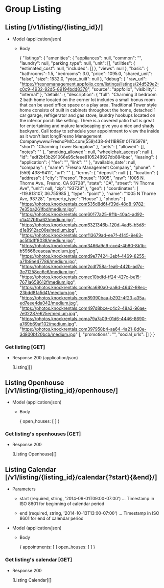# Group Listing

## Listing [/v1/listing/{listing_id}/]

+ Model (application/json)
		
	+ Body
	
		{
		  "listings": {
		    "amenities": {
		      "appliances": null,
		      "common": "",
		      "laundry": null,
		      "parking_type": null,
		      "unit": [],
		      "utilities": {
		        "estimated_cost": null,
		        "included": []
		      },
		      "views": null
		    },
		    "basic": {
		      "bathrooms": 1.5,
		      "bedrooms": 3.0,
		      "price": 1095.0,
		      "shared_unit": "false",
		      "size": 1532.0,
		      "year_built": null
		    },
		    "debug": {
		      "raw_url": "https://fresnomanagement.appfolio.com/listings/listings/24d529e2-c0c9-4932-92d5-89194bdd8378",
		      "source": "appfolio",
		      "visibility": "internal"
		    },
		    "details": {
		      "description": {
		        "full": "Charming 3 bedroom 2 bath home located on the corner lot includes a small bonus room that can be used office space or a play area.  Traditional Tower style home consists of built in cabinets throughout the home, detached 1 car garage, refrigerator and gas stove, laundry hookups located on the interior porch like setting. There is a covered patio that is great for entertaining and mature landscaping give you a nice and shady backyard.  Call today to schedule your appointment to view the inside as it won't last long!Fresno Management Companywww.FresnoPMC.com(559)438-9411BRE# 01795978",
		        "short": "Charming Tower Bungalow"
		      },
		      "pets": {
		        "allowed": [],
		        "notes": ""
		      },
		      "smoking_allowed": null,
		      "wheelchair_access": null
		    },
		    "id": "edf2bf3b291066e95cfeee8105248927db884bac",
		    "leasing": {
		      "application": {
		        "fee": "",
		        "link": ""
		      },
		      "available_date": null,
		      "company": {
		        "name": "Fresno Management Company",
		        "phone": "(559) 438-9411",
		        "url": ""
		      },
		      "terms": {
		        "deposit": null
		      }
		    },
		    "location": {
		      "address": {
		        "city": "Fresno",
		        "house": "1005",
		        "raw": "1005 N. Thorne Ave., Fresno, CA 93728",
		        "state": "CA",
		        "street": "N Thorne Ave",
		        "unit": null,
		        "zip": "93728"
		      },
		      "geo": {
		        "coordinates": [
		          -119.813107,
		          36.755985
		        ],
		        "type": "point"
		      },
		      "name": "1005 N Thorne Ave, 93728",
		      "property_type": "House"
		    },
		    "photos": [
		      "https://photos.knockrentals.com535d8d6f-f39d-48d8-9782-7e35ba261fbd/medium.jpg",
		      "https://photos.knockrentals.com60177a25-8f1b-40a4-ad92-c1a417bfba62/medium.jpg",
		      "https://photos.knockrentals.com6321346b-120d-4ad5-b5d8-d1e8912ac00e/medium.jpg",
		      "https://photos.knockrentals.comf13679ad-ee7f-4145-9e63-ac5f4dff8038/medium.jpg",
		      "https://photos.knockrentals.com3466a9c9-cce4-4b80-8b1b-b59566eeacaa/medium.jpg",
		      "https://photos.knockrentals.comd9e77424-3ebf-4469-8255-a71b9ae47786/medium.jpg",
		      "https://photos.knockrentals.com2cdf758a-1ea6-442b-ad7c-3e71258cc6c6/medium.jpg",
		      "https://photos.knockrentals.comec10bdfd-ff24-427c-be15-7671a658612f/medium.jpg",
		      "https://photos.knockrentals.com9ca680a0-aa8d-4642-98ec-23bdd81a5d41/medium.jpg",
		      "https://photos.knockrentals.com89390baa-b292-4f23-a35a-ed7eee4da042/medium.jpg",
		      "https://photos.knockrentals.com497d8bce-c4c2-48a3-96ae-7e02287e625e/medium.jpg",
		      "https://photos.knockrentals.coma79a7a09-01d6-4446-8690-a769b69af102/medium.jpg",
		      "https://photos.knockrentals.com397958b4-aa64-4a21-8d0e-3d800bf20bcb/medium.jpg"
		    ],
		    "promotions": "",
		    "social_urls": []
		  }
		}

### Get listing [GET]

+ Response 200 (application/json)

	[Listing][]        

## Listing Openhouse [/v1/listing/{listing_id}/openhouse/]

+ Model (application/json)
		
	+ Body
	
		{
			open_houses: [ ]
		}
		
### Get listing's openhouses [GET]

+ Response 200
	
	[Listing Openhouse][]
	
## Listing Calendar [/v1/listing/{listing_id}/calendar{?start}{&end}/]
 
+ Parameters
	
	+ start (required, string, '2014-09-01T09:00-07:00') ... Timestamp in ISO 8601 for beginning of calendar period
	
	+ end (required, string, '2014-10-13T13:00-07:00') ... Timestamp in ISO 8601 for end of calendar period

+ Model (application/json)
	
	+ Body
	
		{
			appointments: [ ]
			open_houses: [ ]
		}
		
### Get listing's calendar [GET]

+ Response 200
	
	[Listing Calendar][]